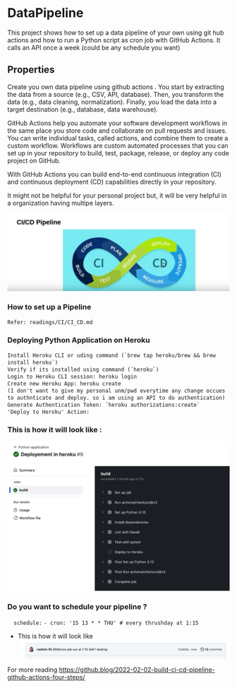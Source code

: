 # DataPipeline

This project shows how to set up a data pipeline of your own using git hub actions and how to run a Python script as cron job with GitHub Actions. It calls an API once a week (could be any schedule you want)
## Properties
Create you own data pipeline using github actions . You start by extracting the data from a source (e.g., CSV, API, database). Then, you transform the data (e.g., data cleaning, normalization). Finally, you load the data into a target destination (e.g., database, data warehouse).

GitHub Actions help you automate your software development workflows in the same place you store code and collaborate on pull requests and issues. You can write individual tasks, called actions, and combine them to create a custom workflow. Workflows are custom automated processes that you can set up in your repository to build, test, package, release, or deploy any code project on GitHub.

With GitHub Actions you can build end-to-end continuous integration (CI) and continuous deployment (CD) capabilities directly in your repository.

It might not be helpful for your personal project but, it will be very helpful in a organization having multipe layers.

![CI/CD](images/image.png)

### How to set up a Pipeline
    Refer: readings/CI/CI_CD.md

### Deploying Python Application on Heroku

    Install Heroku CLI or uding command (`brew tap heroku/brew && brew install heroku`)
    Verify if its installed using command (`heroku`)
    Login to Heroku CLI session: heroku login
    Create new Heroku App: heroku create
    (I don't want to give my personal unm/pwd everytime any change occues to authnticate and deploy. so i am using an API to do authentication)
    Generate Authentication Token: `heroku authorizations:create`
    'Deploy to Heroku' Action:

### This is how it will look like :

![Alt text](images/build.png)

### Do you want to schedule your pipeline ?
   `  schedule:`
    `- cron: '15 13 * * THU' # every thrushday at 1:15`
  - This is how it will look like
   ![Alt text](images/cronjob.png)

For more reading https://github.blog/2022-02-02-build-ci-cd-pipeline-github-actions-four-steps/
